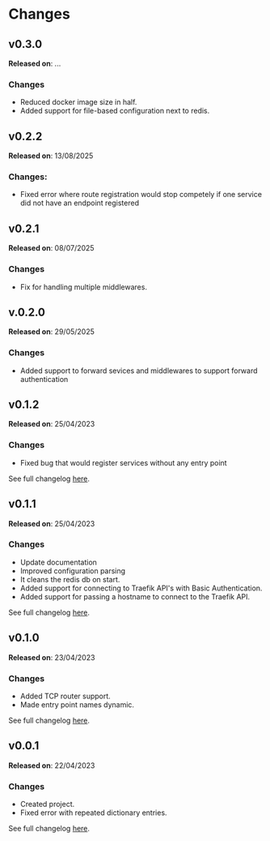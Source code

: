 # Changes

## v0.3.0
**Released on**: ...
### Changes
- Reduced docker image size in half.
- Added support for file-based configuration next to redis. 
## v0.2.2
**Released on**: 13/08/2025
### Changes:
- Fixed error where route registration would stop competely if one service did not have an endpoint registered

## v0.2.1
**Released on**: 08/07/2025
### Changes
- Fix for handling multiple middlewares.

## v.0.2.0
**Released on**: 29/05/2025
### Changes
- Added support to forward sevices and middlewares to support forward authentication

## v0.1.2
**Released on**: 25/04/2023
### Changes
- Fixed bug that would register services without any entry point

See full changelog [here](https://github.com/ldellisola/TraefikKobling/releases/tag/v0.1.2).

## v0.1.1
**Released on**: 25/04/2023
### Changes
- Update documentation
- Improved configuration parsing
- It cleans the redis db on start.
- Added support for connecting to Traefik API's with Basic Authentication.
- Added support for passing a hostname to connect to the Traefik API.

See full changelog [here](https://github.com/ldellisola/TraefikKobling/releases/tag/v0.1.1).
## v0.1.0
**Released on**: 23/04/2023
### Changes
- Added TCP router support.
- Made entry point names dynamic.

See full changelog [here](https://github.com/ldellisola/TraefikKobling/releases/tag/v0.1.0).
## v0.0.1
**Released on**: 22/04/2023
### Changes
- Created project.
- Fixed error with repeated dictionary entries.

See full changelog [here](https://github.com/ldellisola/TraefikKobling/releases/tag/v0.0.1).
